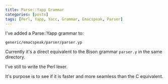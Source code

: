 ```yaml
---
title: Parse::Yapp Grammar
categories: [posts]
tags: [Perl, Yapp, Yacc, Grammar, Emacspeak, Parser]
---
```


I've added a Parse::Yapp grammar to:

	generic/emacspeak/parser/parser.yp

Currently it's a direct equivalent to the Bison grammar `parser.y` in the same directory.

I've still to write the Perl lexer.

It's purpose is to see if it is faster and more seamless than the C equivalent.

